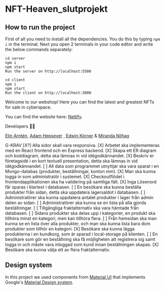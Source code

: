 # NFT-Heaven_slutprojekt

## How to run the project

First of all you need to install all the dependencies. You do this by typing `npm i` in the terminal. Next you open 2 terminals in your code editor and write the below commands separately:

```
cd server
npm i
npm start
Run the server on http://localhost:5500

cd client
npm i
npm start
Run the client on http://localhost:3000
```

Welcome to our webshop! Here you can find the latest and greatest NFTs for sale in cyberspace.

You can find the website here: [Netlify](nftheaven.netlify.app).

Developers 👨‍💻

[Elin Arntén](https://github.com/elinarnten),
[Adam Hepsever](https://github.com/AdaHep) ,
[Edwin Körner](https://github.com/EdwinKorner) &
[Miranda Nilhag](http://github.com/mirrenil)


G-KRAV
[X?] Alla sidor skall vara responsiva.
[X] Arbetet ska implementeras med en React frontend och en Express backend.
[X] Skapa ett ER diagram och koddiagram, detta ska lämnas in vid idégodkännandet.
[X] Beskriv er företagsidé i en kort textuell presentation, detta ska lämnas in vid idégodkännandet.
[ ] All data som programmet utnyttjar ska vara sparat i en Mongo-databas (produkter, beställningar, konton mm).
[X] Man ska kunna logga in som administratör i systemet.
[X] Checkoutflödet i frontendapplikationen ska ha validering på samtliga fält.
[X] Inga Lösenord får sparas i klartext i databasen.
[ ] En besökare ska kunna beställa produkter från sidan, detta ska uppdatera lagersaldot i databasen.
[ ] Administratörer ska kunna uppdatera antalet produkter i lager från admin delen av sidan.
[ ] Administratörer ska kunna se en lista på alla gjorda beställningar.
[ ] Tillgängliga fraktalternativ ska vara hämtade från databasen.
[ ] Sidans produkter ska delas upp i kategorier, en produkt ska tillhöra minst en kategori, men kan tillhöra flera.
[ ] Från hemsidan ska man kunna se en lista över alla produkter, och man ska kunna lista bara dom produkter som tillhör en kategori.
[X] Besökare ska kunna lägga produkterna i en kundkorg, som är sparad i local-storage på klienten.
[ ] En besökare som gör en beställning ska få möjligheten att registrera sig samt logga in och måste vara inloggad som kund innan beställningen skapas.
[X] Besökare ska kunna välja ett av flera fraktalternativ.



## Design system

In this project we used components from [Material UI](https://mui.com/#/) that implements Google's [Material Design system](https://material.io/).
